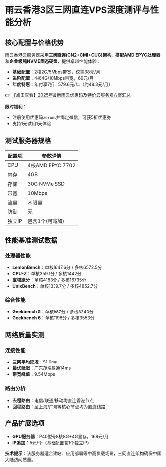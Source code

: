 # 雨云香港3区三网直连VPS深度测评与性能分析

## 核心配置与价格优势

雨云香港云服务器采用**三网直连(CN2+CMI+CUG)**架构，搭配**AMD EPYC处理器**和**企业级纯NVME固态硬盘**，提供卓越性能体验：

- **基础配置**：2核2G/5Mbps带宽，仅需38元/月
- **进阶配置**：4核4G/10Mbps带宽，69元/月
- **年度特惠**：年付享7折，579.6元/年（约48.3元/月）

👉 [【点击查看】2025年最新雨云优惠码及特价云服务器方案汇总](https://bit.ly/RainYun)

**限时福利**：
- 注册使用优惠码`zeruns`并绑定微信，可获5折优惠券
- 支持1元试用1天体验

## 测试服务器规格

| 配置项       | 参数详情         |
|--------------|------------------|
| CPU          | 4核AMD EPYC 7702 |
| 内存         | 4GB              |
| 存储         | 30G NVMe SSD     |
| 带宽         | 10Mbps           |
| 流量         | 不限量           |
| 防御         | 无               |
| 独立IP       | 包含1个(可追加)  |

## 性能基准测试数据

### 处理器性能
- **LemonBench**：单核1647.6分 / 多核6572.5分
- **CPU-Z**：单核359.1分 / 多核1442分
- **宝塔跑分**：单核4183分 / 多核16735分
- **UnixBench**：单核1339.7分 / 多核4852.7分

### 综合性能
- **Geekbench 5**：单核987分 / 多核3240分
- **Geekbench 6**：单核1198分 / 多核3553分

## 网络质量实测

### 连接性能
- **三网平均延迟**：51.6ms
- **最优延迟**：广东茂名联通14ms
- **带宽峰值**：9.54Mbps

### 路由分析
- **去程路由**：电信/联通/移动均直连香港节点
- **回程路由**：至上海/广州等核心节点均为直连线路

## 产品扩展选项
- **GPU服务器**：P40型号8核8G+4G显存，168元/月
- **IP追加**：5元/个（基础配置含1个独立IP）

**技术提示**：该服务器适合建站、应用部署等中高负载场景，三网直连架构确保中国大陆访问质量。